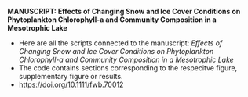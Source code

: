 **MANUSCRIPT: Effects of Changing Snow and Ice Cover Conditions on Phytoplankton Chlorophyll-a and Community Composition in a Mesotrophic Lake**
- Here are all the scripts connected to the manuscript: _Effects of Changing Snow and Ice Cover Conditions on Phytoplankton Chlorophyll-a and Community Composition in a Mesotrophic Lake_
- The code contains sections corresponding to the respecitve figure, supplementary figure or results.
- https://doi.org/10.1111/fwb.70012 
